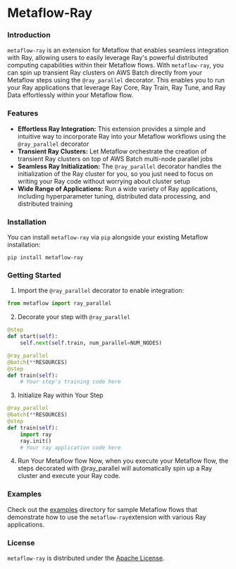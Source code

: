 # Metaflow-Ray

### Introduction
`metaflow-ray` is an extension for Metaflow that enables seamless integration with Ray, allowing users to easily leverage 
Ray's powerful distributed computing capabilities within their Metaflow flows. 
With `metaflow-ray`, you can spin up transient Ray clusters on AWS Batch directly from your Metaflow steps using 
the `@ray_parallel` decorator. This enables you to run your Ray applications that leverage Ray Core, Ray Train, Ray Tune, 
and Ray Data effortlessly within your Metaflow flow.

### Features
- <b>Effortless Ray Integration:</b> This extension provides a simple and intuitive way to incorporate Ray 
into your Metaflow workflows using the `@ray_parallel` decorator
- <b>Transient Ray Clusters:</b> Let Metaflow orchestrate the creation of transient Ray clusters on top of AWS Batch multi-node parallel jobs
- <b>Seamless Ray Initialization:</b> The `@ray_parallel` decorator handles the initialization of the Ray cluster for you, so you just need to 
focus on writing your Ray code without worrying about cluster setup
- <b>Wide Range of Applications:</b> Run a wide variety of Ray applications, including hyperparameter tuning, distributed data processing, and
distributed training

### Installation
You can install `metaflow-ray` via `pip` alongside your existing Metaflow installation:
```
pip install metaflow-ray
```

### Getting Started
1. Import the `@ray_parallel` decorator to enable integration:
```python
from metaflow import ray_parallel
```

2. Decorate your step with `@ray_parallel`
```python
@step
def start(self):
    self.next(self.train, num_parallel=NUM_NODES)

@ray_parallel
@batch(**RESOURCES)
@step
def train(self):
    # Your step's training code here
```

3. Initialize Ray within Your Step
```python
@ray_parallel
@batch(**RESOURCES)
@step
def train(self):
    import ray
    ray.init()
    # Your ray application code here
```

4. Run Your Metaflow flow
Now, when you execute your Metaflow flow, the steps decorated with @ray_parallel will automatically spin up a 
Ray cluster and execute your Ray code.

### Examples
Check out the [examples](/examples) directory for sample Metaflow flows that demonstrate how to use the `metaflow-ray`extension 
with various Ray applications.

### License
`metaflow-ray` is distributed under the <u>Apache License</u>.